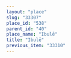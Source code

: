 ```yaml
---
layout: "place"
slug: "33307"
place_id: "538"
parent_id: "40"
place_name: "Ibulē"
title: "Ibulē"
previous_item: "33310"
---
```

